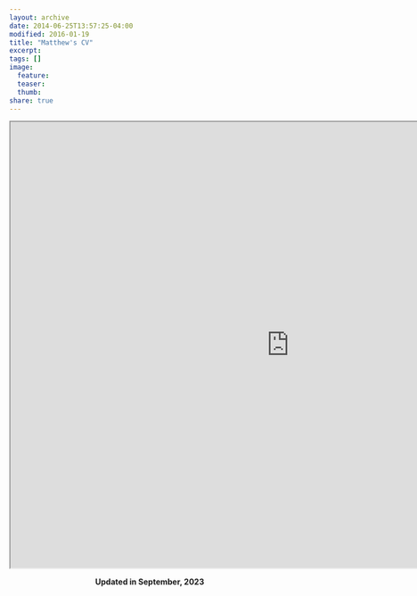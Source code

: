 ```yaml
---
layout: archive
date: 2014-06-25T13:57:25-04:00
modified: 2016-01-19
title: "Matthew's CV"
excerpt:
tags: []
image:
  feature:
  teaser:
  thumb:
share: true
---
```



<iframe src="https://drive.google.com/file/d/1T8Xf9OGoOBk0Ix_QqAogVXhpIhMNxH5V/preview" width="1000" height="800"></iframe>

<p align="center">
  <b>Updated in September, 2023</b><br>
  <b>  </b><br>
</p>
